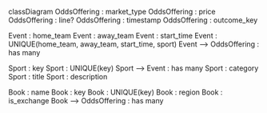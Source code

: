 classDiagram
OddsOffering : market_type
OddsOffering : price
OddsOffering : line?
OddsOffering : timestamp
OddsOffering : outcome_key

Event : home_team
Event : away_team
Event : start_time
Event : UNIQUE(home_team, away_team, start_time, sport)
Event --> OddsOffering : has many

Sport : key
Sport : UNIQUE(key)
Sport --> Event : has many
Sport : category
Sport : title
Sport : description

Book : name
Book : key
Book : UNIQUE(key)
Book : region
Book : is_exchange
Book --> OddsOffering : has many
